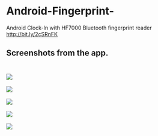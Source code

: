 # Android-Fingerprint-
Android Clock-In with HF7000 Bluetooth fingerprint reader http://bit.ly/2cSRnFK

## Screenshots from the app.<br><br>  

 <img src="/screen/Screenshot_2016-09-19-08-44-07.png"><br><br>
 <img src="/screen/Screenshot_2016-09-19-08-44-15.png"><br><br>
 <img src="/screen/Screenshot_2016-09-19-08-46-45.png"><br><br>
 <img src="/screen/Screenshot_2016-09-19-08-47-16.png"><br><br>
 <img src="/screen/Screenshot_2016-09-19-08-47-45.png"><br><br>
